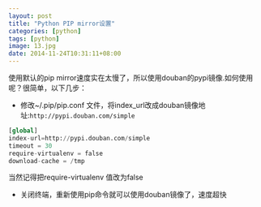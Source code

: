 ```yaml
---
layout: post
title: "Python PIP mirror设置"
categories: [python]
tags: [python]
image: 13.jpg
date: 2014-11-24T10:31:11+08:00
---
```


使用默认的pip mirror速度实在太慢了，所以使用douban的pypi镜像.如何使用呢？很简单，以下几步：
- 修改~/.pip/pip.conf 文件，将index_url改成douban镜像地址:```http://pypi.douban.com/simple```

```python
[global]
index-url=http://pypi.douban.com/simple
timeout = 30
require-virtualenv = false
download-cache = /tmp
```

当然记得把require-virtualenv 值改为false

- 关闭终端，重新使用pip命令就可以使用douban镜像了，速度超快
